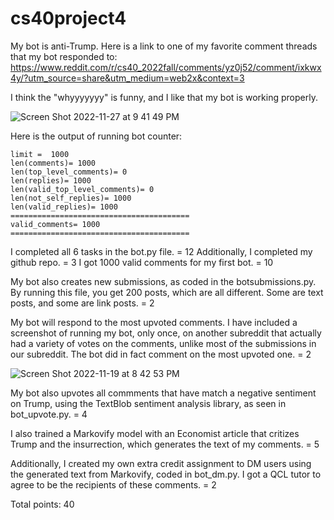 # cs40project4


My bot is anti-Trump. 
Here is a link to one of my favorite comment threads that my bot responded to:
https://www.reddit.com/r/cs40_2022fall/comments/yz0j52/comment/ixkwx4y/?utm_source=share&utm_medium=web2x&context=3

I think the "whyyyyyyy" is funny, and I like that my bot is working properly. 

![Screen Shot 2022-11-27 at 9 41 49 PM](https://user-images.githubusercontent.com/108768418/204231409-9db50c99-692a-4bb6-8719-03a265ddf962.png)

Here is the output of running bot counter: 

```
limit =  1000
len(comments)= 1000
len(top_level_comments)= 0
len(replies)= 1000
len(valid_top_level_comments)= 0
len(not_self_replies)= 1000
len(valid_replies)= 1000
========================================
valid_comments= 1000
========================================
```

I completed all 6 tasks in the bot.py file.  = 12
Additionally, I completed my github repo.  = 3
I got 1000 valid comments for my first bot. = 10

My bot also creates new submissions, as coded in the botsubmissions.py. By running this file, you get 200 posts, 
which are all different. Some are text posts, and some are link posts. = 2

My bot will respond to the most upvoted comments. I have included a screenshot of running my bot, only once, on another subreddit that actually had a variety of votes on the comments, unlike most of the submissions in our subreddit. The bot did in fact comment on the most upvoted one. = 2

![Screen Shot 2022-11-19 at 8 42 53 PM](https://user-images.githubusercontent.com/108768418/204231506-b8fac187-8ba4-4802-91cd-e8eb1527539a.png)


My bot also upvotes all commments that have match a negative sentiment on Trump, using the TextBlob sentiment analysis library, as seen in bot_upvote.py. = 4

I also trained a Markovify model with an Economist article that critizes Trump and the insurrection, which generates the text of my comments. = 5

Additionally, I created my own extra credit assignment to DM users using the generated text from Markovify, coded in bot_dm.py. I got a QCL tutor to agree to be the recipients of these comments. = 2

Total points: 40





